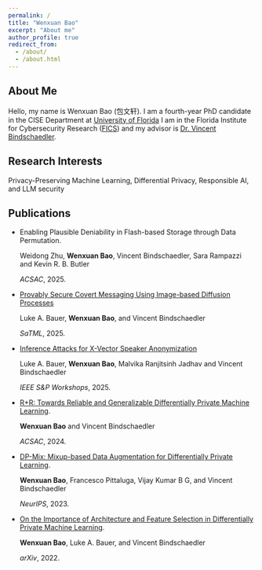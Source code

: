```yaml
---
permalink: /
title: "Wenxuan Bao"
excerpt: "About me"
author_profile: true
redirect_from: 
  - /about/
  - /about.html
---
```


About Me
------
Hello, my name is Wenxuan Bao (包文轩). I am a fourth-year PhD candidate in the CISE Department at [University of Florida](https://www.ufl.edu/)
I am in the Florida Institute for Cybersecurity Research ([FICS](https://fics.institute.ufl.edu/)) and my advisor is [Dr. Vincent Bindschaedler](https://vbinds.ch/). 

Research Interests
------
Privacy-Preserving Machine Learning,  Differential Privacy, Responsible AI, and LLM security

<h2 id="publications"> Publications</h2>

- Enabling Plausible Deniability in Flash-based Storage through Data Permutation.

  Weidong Zhu, <b>Wenxuan Bao</b>, Vincent Bindschaedler, Sara Rampazzi and Kevin R. B. Butler

  *ACSAC*, 2025.

- [Provably Secure Covert Messaging Using Image-based Diffusion Processes](https://arxiv.org/pdf/2503.10063)

  Luke A. Bauer, <b>Wenxuan Bao</b>, and Vincent Bindschaedler
  
  *SaTML*, 2025.

- [Inference Attacks for X-Vector Speaker Anonymization](https://www.computer.org/csdl/proceedings-article/spw/2025/664300a152/27k6ovsyBj2)

  Luke A. Bauer, <b>Wenxuan Bao</b>, Malvika Ranjitsinh Jadhav and Vincent Bindschaedler
  
  *IEEE S&P Workshops*, 2025.
  
- [R+R: Towards Reliable and Generalizable Differentially Private Machine Learning](https://ieeexplore.ieee.org/document/10917512).

  <b>Wenxuan Bao</b> and Vincent Bindschaedler

  *ACSAC*, 2024.


- [DP-Mix: Mixup-based Data Augmentation for Differentially Private Learning](https://dp-mix.github.io/).

  <b>Wenxuan Bao</b>, Francesco Pittaluga, Vijay Kumar B G, and Vincent Bindschaedler

  *NeurIPS*, 2023.
  


- [On the Importance of Architecture and Feature Selection in Differentially Private Machine Learning](https://arxiv.org/pdf/2205.06720.pdf).

  <b>Wenxuan Bao</b>, Luke A. Bauer, and Vincent Bindschaedler

  *arXiv*, 2022.




